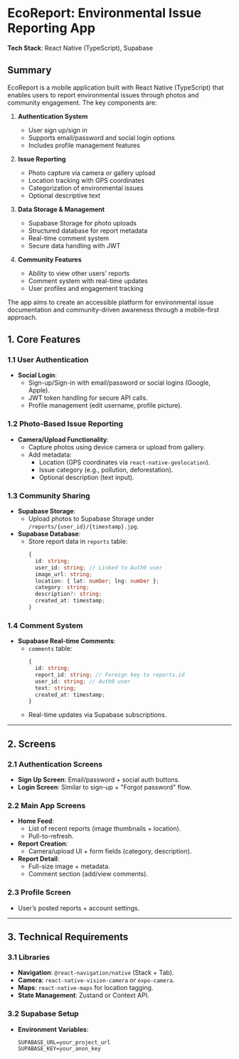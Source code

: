 # EcoReport: Environmental Issue Reporting App  
**Tech Stack**: React Native (TypeScript), Supabase  
## Summary
EcoReport is a mobile application built with React Native (TypeScript) that enables users to report environmental issues through photos and community engagement. The key components are:

1. **Authentication System**
   - User sign up/sign in
   - Supports email/password and social login options
   - Includes profile management features

2. **Issue Reporting**
   - Photo capture via camera or gallery upload
   - Location tracking with GPS coordinates
   - Categorization of environmental issues
   - Optional descriptive text

3. **Data Storage & Management**
   - Supabase Storage for photo uploads
   - Structured database for report metadata
   - Real-time comment system
   - Secure data handling with JWT

4. **Community Features**
   - Ability to view other users' reports
   - Comment system with real-time updates
   - User profiles and engagement tracking

The app aims to create an accessible platform for environmental issue documentation and community-driven awareness through a mobile-first approach.

## 1. Core Features  
### 1.1 User Authentication  
- **Social Login**:  
  - Sign-up/Sign-in with email/password or social logins (Google, Apple).  
  - JWT token handling for secure API calls.  
  - Profile management (edit username, profile picture).  

### 1.2 Photo-Based Issue Reporting  
- **Camera/Upload Functionality**:  
  - Capture photos using device camera or upload from gallery.  
  - Add metadata:  
    - Location (GPS coordinates via `react-native-geolocation`).  
    - Issue category (e.g., pollution, deforestation).  
    - Optional description (text input).  

### 1.3 Community Sharing  
- **Supabase Storage**:  
  - Upload photos to Supabase Storage under `/reports/{user_id}/{timestamp}.jpg`.  
- **Supabase Database**:  
  - Store report data in `reports` table:  
    ```ts
    {
      id: string;
      user_id: string; // Linked to Auth0 user
      image_url: string;
      location: { lat: number; lng: number };
      category: string;
      description?: string;
      created_at: timestamp;
    }
    ```

### 1.4 Comment System  
- **Supabase Real-time Comments**:  
  - `comments` table:  
    ```ts
    {
      id: string;
      report_id: string; // Foreign key to reports.id
      user_id: string; // Auth0 user
      text: string;
      created_at: timestamp;
    }
    ```  
  - Real-time updates via Supabase subscriptions.  

---

## 2. Screens  
### 2.1 Authentication Screens  
- **Sign Up Screen**: Email/password + social auth buttons.  
- **Login Screen**: Similar to sign-up + "Forgot password" flow.  

### 2.2 Main App Screens  
- **Home Feed**:  
  - List of recent reports (image thumbnails + location).  
  - Pull-to-refresh.  
- **Report Creation**:  
  - Camera/upload UI + form fields (category, description).  
- **Report Detail**:  
  - Full-size image + metadata.  
  - Comment section (add/view comments).  

### 2.3 Profile Screen  
- User’s posted reports + account settings.  

---

## 3. Technical Requirements  
### 3.1 Libraries  
- **Navigation**: `@react-navigation/native` (Stack + Tab).  
- **Camera**: `react-native-vision-camera` or `expo-camera`.  
- **Maps**: `react-native-maps` for location tagging.  
- **State Management**: Zustand or Context API.  

### 3.2 Supabase Setup  
- **Environment Variables**:  
  ```env
  SUPABASE_URL=your_project_url
  SUPABASE_KEY=your_anon_key
  